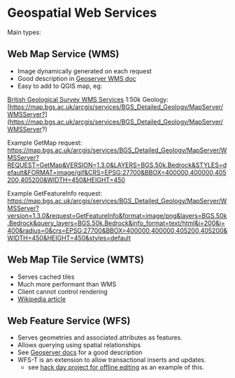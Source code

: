 # Geospatial Web Services
Main types:

## Web Map Service (WMS)
* Image dynamically generated on each request
* Good description in [Geoserver WMS doc](http://docs.geoserver.org/stable/en/user/services/wms/reference.html)
* Easy to add to QGIS map, eg:

[British Geological Survey WMS Services](http://www.bgs.ac.uk/data/services/digmap50wms.html)
1:50k Geology:  [https://map.bgs.ac.uk/arcgis/services/BGS_Detailed_Geology/MapServer/WMSServer?](https://map.bgs.ac.uk/arcgis/services/BGS_Detailed_Geology/MapServer/WMSServer?)

Example GetMap request: https://map.bgs.ac.uk/arcgis/services/BGS_Detailed_Geology/MapServer/WMSServer?REQUEST=GetMap&VERSION=1.3.0&LAYERS=BGS.50k.Bedrock&STYLES=default&FORMAT=image/gif&CRS=EPSG:27700&BBOX=400000,400000,405200,405200&WIDTH=450&HEIGHT=450

Example GetFeatureInfo request: https://map.bgs.ac.uk/arcgis/services/BGS_Detailed_Geology/MapServer/WMSServer?version=1.3.0&request=GetFeatureInfo&format=image/png&layers=BGS.50k.Bedrock&query_layers=BGS.50k.Bedrock&info_format=text/html&i=200&j=400&radius=0&crs=EPSG:27700&BBOX=400000,400000,405200,405200&WIDTH=450&HEIGHT=450&styles=default

## Web Map Tile Service (WMTS)
* Serves cached tiles
* Much more performant than WMS
* Client cannot control rendering
* [Wikipedia article](https://en.wikipedia.org/wiki/Web_Map_Tile_Service)

## Web Feature Service (WFS)
* Serves geometries and associated attributes as features.
* Allows querying using spatial relationships
* See [Geoserver docs](http://docs.geoserver.org/latest/en/user/services/wfs/) for a good description
* WFS-T is an extension to allow transactional inserts and updates.
	* see [hack day project for offline editing](https://github.com/mike-gill/openlayers-offline) as an example of this.



